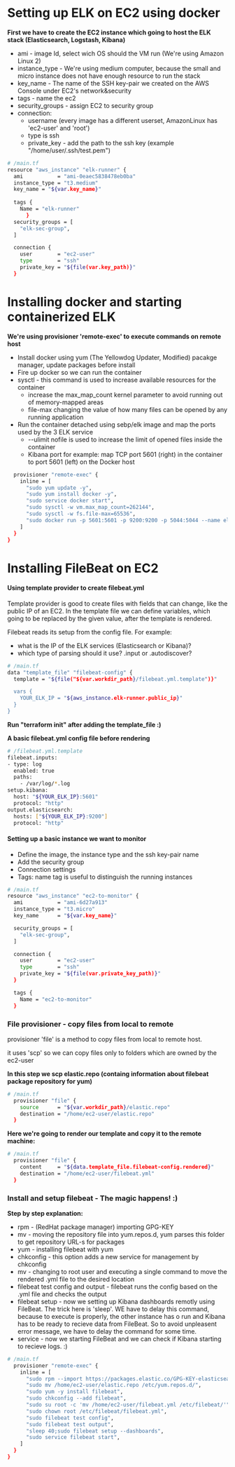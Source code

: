 # Setting up ELK on EC2 using docker

**First we have to create the EC2 instance which going to host the ELK stack (Elasticsearch, Logstash, Kibana)**

- ami - image Id, select wich OS should the VM run (We're using Amazon Linux 2)
- instance_type - We're using medium computer, because the small and micro instance does not have enough resource to run the stack
- key_name - The name of the SSH key-pair we created on the AWS Console under EC2's network&security
- tags - name the ec2
- security_groups - assign EC2 to security group
- connection:
    - username (every image has a different userset, AmazonLinux has 'ec2-user' and 'root')
    - type is ssh
    - private_key - add the path to the ssh key (example "/home/user/.ssh/test.pem")

```sh
# /main.tf
resource "aws_instance" "elk-runner" {
  ami           = "ami-0eaec5838478eb0ba"
  instance_type = "t3.medium"
  key_name = "${var.key_name}"
  
  tags {
    Name = "elk-runner"
      }
  security_groups = [
    "elk-sec-group",
  ]

  connection {
    user        = "ec2-user"
    type        = "ssh"
    private_key = "${file(var.key_path)}"
  }
```
# Installing docker and starting containerized ELK

**We're using provisioner 'remote-exec' to execute commands on remote host**
- Install docker using yum (The Yellowdog Updater, Modified) pacakge manager, update packages before install
- Fire up docker so we can run the container
- sysctl - this command is used to increase available resources for the container
    -  increase the max_map_count kernel parameter to avoid running out of memory-mapped areas
    -  file-max changing the value of how many files can be opened by any running application
- Run the container detached using sebp/elk image and map the ports used by the 3 ELK service
    - --ulimit nofile is used to increase the limit of opened files inside the container
    - Kibana port for example: map TCP port 5601 (right) in the container to port 5601 (left) on the Docker host
 
```sh
  provisioner "remote-exec" {
    inline = [
      "sudo yum update -y",
      "sudo yum install docker -y",
      "sudo service docker start",
      "sudo sysctl -w vm.max_map_count=262144",
      "sudo sysctl -w fs.file-max=65536",
      "sudo docker run -p 5601:5601 -p 9200:9200 -p 5044:5044 --name elk --ulimit nofile=65536:65536 -d sebp/elk",
    ]
  }
}
```


# Installing FileBeat on EC2

#### Using template provider to create filebeat.yml

Template provider is good to create files with fields that can change, like the public IP of an EC2.
In the template file we can define variables, which going to be replaced by the given value, after the template is rendered.

Filebeat reads its setup from the config file. For example:
 - what is the IP of the ELK services (Elasticsearch or Kibana)?
 - which type of parsing should it use? .input or .autodiscover?


```sh
# /main.tf
data "template_file" "filebeat-config" {
  template = "${file("${var.workdir_path}/filebeat.yml.template")}"

  vars {
    YOUR_ELK_IP = "${aws_instance.elk-runner.public_ip}"
  }
}
```
**Run "terraform init" after adding the template_file :)**

**A basic filebeat.yml config file before rendering**

```sh
# /filebeat.yml.template
filebeat.inputs:
- type: log
  enabled: true
  paths:
    - /var/log/*.log
setup.kibana:
  host: "${YOUR_ELK_IP}:5601"
  protocol: "http"
output.elasticsearch:
  hosts: ["${YOUR_ELK_IP}:9200"]
  protocol: "http"
```

#### Setting up a basic instance we want to monitor

- Define the image, the instance type and the ssh key-pair name
- Add the security group
- Connection settings
- Tags: name tag is useful to distinguish the running instances

```sh
# /main.tf
resource "aws_instance" "ec2-to-monitor" {
  ami           = "ami-6d27a913"
  instance_type = "t3.micro"
  key_name      = "${var.key_name}"

  security_groups = [
    "elk-sec-group",
  ]

  connection {
    user        = "ec2-user"
    type        = "ssh"
    private_key = "${file(var.private_key_path)}"
  }

  tags {
    Name = "ec2-to-monitor"
  }
```
### File provisioner - copy files from local to remote

provisioner 'file' is a method to copy files from local to remote host.

it uses 'scp' so we can copy files only to folders which are owned by the ec2-user

**In this step we scp elastic.repo (containg information about filebeat package repository for yum)**
```sh
# /main.tf
  provisioner "file" {
    source      = "${var.workdir_path}/elastic.repo"
    destination = "/home/ec2-user/elastic.repo"
  }
```

**Here we're going to render our template and copy it to the remote machine:**

```sh
# /main.tf
  provisioner "file" {
    content     = "${data.template_file.filebeat-config.rendered}"
    destination = "/home/ec2-user/filebeat.yml"
  }
```

### Install and setup filebeat - The magic happens! :)

**Step by step explanation:**
- rpm - (RedHat package manager) importing GPG-KEY
- mv - moving the repository file into yum.repos.d, yum parses this folder to get repository URL-s for packages
- yum - installing filebeat with yum
- chkconfig - this option adds a new service for management by chkconfig
- mv - changing to root user and executing a single command to move the rendered .yml file to the desired location
- filebeat test config and output - filebeat runs the config based on the .yml file and checks the output
- filebeat setup - now we setting up Kibana dashboards remotly using FileBeat. The trick here is 'sleep'. WE have to delay this command, because to execute is properly, the other instance has o run and Kibana has to be ready to recieve data from FileBeat. So to avoid unpleasent error message, we have to delay the command for some time.
- service - now we starting FileBeat and we can check if Kibana starting to recieve logs. :)
```sh
# /main.tf
  provisioner "remote-exec" {
    inline = [
      "sudo rpm --import https://packages.elastic.co/GPG-KEY-elasticsearch",
      "sudo mv /home/ec2-user/elastic.repo /etc/yum.repos.d/",
      "sudo yum -y install filebeat",
      "sudo chkconfig --add filebeat",
      "sudo su root -c 'mv /home/ec2-user/filebeat.yml /etc/filebeat/'",
      "sudo chown root /etc/filebeat/filebeat.yml",
      "sudo filebeat test config",
      "sudo filebeat test output",
      "sleep 40;sudo filebeat setup --dashboards",
      "sudo service filebeat start",
    ]
  }
}
```
